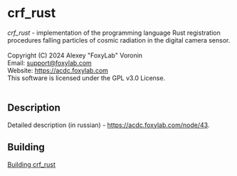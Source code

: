 # crf_rust
<i>crf_rust</i> - implementation of the programming language Rust registration procedures falling particles of cosmic radiation in the digital camera sensor.<br/><br/>
Copyright (C) 2024 Alexey "FoxyLab" Voronin<br/>
Email:    support@foxylab.com<br/>
Website:  https://acdc.foxylab.com<br/>
This software is licensed under the GPL v3.0 License.<br/><br/>

## Description
Detailed description (in russian) - https://acdc.foxylab.com/node/43.

## Building
[Building crf_rust](BUILDING.md)
